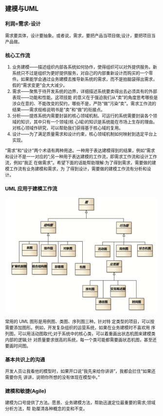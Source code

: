 ## 建模与UML

### 利润=需求-设计

需求要具体，设计要抽象。或者说，需求，要把产品当项目做;设计，要把项目当产品做。

### 核心工作流

1. 业务建模――描述组织内部各系统如何协作，使得组织可以对外提供服务。新系统只不过是组织为更好提供服务，对自己的内部重新设计而购买的一个零件。如果能学会通过业务建模去推导新系统的需求，而不是拍脑袋得出需求，假的“需求变更”会大大减少。
2. 需求――聚焦于待开发系统的边界，详细描述系统要卖得出去必须具有的外部表现――功能和性能。这项技能 的意义在于强迫我们从“卖”的角度思考哪些是涉众在意的、不能改变的契约，哪些不是，严防“做”污染“卖”。需求工作流的结果――需求规格说明书是“卖”和“做”的衔接点。
3. 分析――提炼系统内需要封装的核心领域机制。可运行的系统需要封装各个领域的知识，其中只有一个领域(核 心域)的知识是系统能在市场上生存的理由。对核心领域作研究，可以帮助我们获得基于核心域的复用。
4. 设计——为了满足质量需求和设计约束，核心领域机制如何映射到选定平台上实现。

“需求”和“设计”两个术语有两种用途。一种用于表达建模得到的结果，例如“需求 和设计不是一一对应的”;另一种用于表达建模的工作流，即需求工作流和设计工作流，例如“我正 在做需求”。希望下面的话能帮助理解:为了得到需求，需要做的建模工作流有业务建模和需求，为
了得到设计，需要做的建模工作流有分析和设计。

### UML 应用于建模工作流

![](../../image/UML/UMLimage.png)

常用的 UML 图形是用例图、类图、序列图三种。针对特 定类型的项目，可以按需要添加图形。例如，开发复杂组织的运营系统，如果在业务建模时不喜欢用 序列图，可以用活动图取代;对于系统中的核心类，可以着重画出状态机图来建模类内部的逻辑;针 对质量要求很高的系统，每一个类可能都需要画状态机图，甚至还要画时间图。

### 基本共识上的沟通

开发人员让我看他的模型时，如果开口说“我先来给你讲讲”，我都会拦住“如果还需要你先 讲讲，说明你所想的没有体现在模型中。”

### 建模和敏捷(Agile)

建模为口号提供了方法。愿景、业务建模方法，帮助迅速定位最重要的需求;领域分析方法，帮 助厘清各种概念的变和不变。























